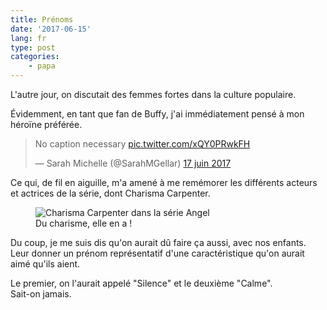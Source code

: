 ```yaml
---
title: Prénoms
date: '2017-06-15'
lang: fr
type: post
categories:
    - papa
---
```


L'autre jour, on discutait des femmes fortes dans la culture populaire.

<!-- more -->

Évidemment, en tant que fan de Buffy, j'ai immédiatement pensé à mon héroïne préférée.

<blockquote class="twitter-tweet" data-lang="fr"><p lang="en" dir="ltr">No caption necessary <a href="https://t.co/xQY0PRwkFH">pic.twitter.com/xQY0PRwkFH</a></p>&mdash; Sarah Michelle (@SarahMGellar) <a href="https://twitter.com/SarahMGellar/status/876222098443689984">17 juin 2017</a></blockquote>
<script async src="//platform.twitter.com/widgets.js" charset="utf-8"></script>

Ce qui, de fil en aiguille, m'a amené à me remémorer les différents acteurs et actrices de la série, dont Charisma Carpenter.

<figure>
  <img src="{{ page.url }}vision-girl.gif" alt="Charisma Carpenter dans la série Angel"/>
  <figcaption>Du charisme, elle en a !</figcaption>
</figure>

Du coup, je me suis dis qu'on aurait dû faire ça aussi, avec nos enfants. Leur donner un prénom représentatif d'une caractéristique qu'on aurait aimé qu'ils aient.

Le premier, on l'aurait appelé "Silence" et le deuxième "Calme".  
Sait-on jamais.